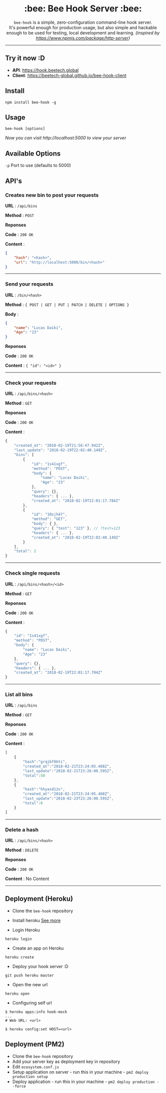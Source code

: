 <h1 align="center">:bee: Bee Hook Server :bee:</h1>

<div align="center">
    <code>bee-hook</code> is a simple, zero-configuration command-line hook server. <br>
    It's powerful enough for production usage, but also simple and hackable enough to be used for testing, local development and learning. <em>(inspired by <a href="https://www.npmjs.com/package/http-server" title="http-server">https://www.npmjs.com/package/http-server</a>)</em>
    
</div>

----

## Try it now :D

 - **API**: https://hook.beetech.global
 - **Client**: https://beetech-global.github.io/bee-hook-client

## Install

    npm install bee-hook -g

## Usage

    bee-hook [options]

*Now you can visit http://localhost:5000 to view your server*


## Available Options

`-p` Port to use (defaults to 5000)


## API's

### Creates new bin to post your requests

**URL** : `/api/bins`

**Method** : `POST`

**Reponses**

**Code** : `200 OK`

**Content** :

```json
{
    "hash": "<hash>",
    "url": "http://localhost:5000/bin/<hash>"
}
```

___

### Send your requests

**URL** : `/bin/<hash>`

**Method** : `{ POST | GET | PUT | PATCH | DELETE | OPTIONS }`

**Body** :

```json
{
    "name": "Lucas Daiki",
    "Age": "23"
}
```

**Reponses**

**Code** : `200 OK`

**Content** : `{ "id": "<id>" }`

___

### Check your requests

**URL** : `/api/bins/<hash>`

**Method** : `GET`

**Reponses**

**Code** : `200 OK`

**Content** :

```javascript
{
    "created_at": "2018-02-19T21:56:47.942Z",
    "last_update": "2018-02-19T22:02:40.149Z",
    "bins": [
        {
            "id": "1s41xgf",
            "method": "POST",
            "body": {
                "name": "Lucas Daiki",
                "Age": "23"
            },
            "query": {},
            "headers": { ... },
            "created_at": "2018-02-19T22:01:17.784Z"
        },
        {
            "id": "10xjh47",
            "method": "GET",
            "body": { },
            "query": { "test": "123" }, // ?test=123
            "headers": { ... },
            "created_at": "2018-02-19T22:02:40.149Z"
        }
    ],
    "total": 2
}
```

___

### Check single requests

**URL** : `/api/bins/<hash>/<id>`

**Method** : `GET`

**Reponses**

**Code** : `200 OK`

**Content** :

```javascript
{
    "id": "1s41xgf",
    "method": "POST",
    "body": {
        "name": "Lucas Daiki",
        "Age": "23"
    },
    "query": {},
    "headers": { ... },
    "created_at": "2018-02-19T22:01:17.784Z"
}
```

___

### List all bins

**URL** : `/api/bins`

**Method** : `GET`

**Reponses**

**Code** : `200 OK`

**Content** :

```javascript
[
    {
        "hash":"grqjbf8bti",
        "created_at":"2018-02-21T23:24:05.488Z",
        "last_update":"2018-02-21T23:26:00.595Z",
        "total":50
    },
    {
        "hash":"hhyasd12x",
        "created_at":"2018-02-21T23:24:05.488Z",
        "last_update":"2018-02-23T23:26:00.595Z",
        "total":6
    }
]
```

___


### Delete a hash

**URL** : `/api/bins/<hash>`

**Method** : `DELETE`

**Reponses**

**Code** : `200 OK`

**Content** : No Content
___

## Deployment (Heroku)

 - Clone the `bee-hook` repository

 - Install heroku [See more](https://devcenter.heroku.com/articles/getting-started-with-nodejs#set-up)
 
 - Login Heroku
 ```
 heroku login
 ```
 
 - Create an app on Heroku
 ```
 heroku create
 ```
 
 - Deploy your hook server :D
 ```
 git push heroku master
 ```

 - Open the new url 
 ```
 heroku open
 ```

- Configuring self url
```
$ heroku apps:info hook-mock
...
# Web URL: <url>

$ heroku config:set HOST=<url>
```

## Deployment (PM2)

- Clone the `bee-hook` repository
- Add your server key as deployment key in repository
- Edit `ecosystem.conf.js`
- Setup application on server - run this in your machine - `pm2 deploy production setup`
- Deploy application - run this in your machine - `pm2 deploy production --force`
